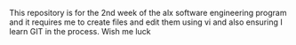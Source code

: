 This repository is for the 2nd week of the alx software engineering program and it requires me to create files and edit them using vi and also ensuring I learn GIT in the process. Wish me luck
